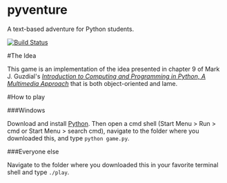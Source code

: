 pyventure
=========

A text-based adventure for Python students.

[![Build Status](https://secure.travis-ci.org/amullins83/pyventure.png)](http://travis-ci.org/amullins83/pyventure)

#The Idea

This game is an implementation of the idea presented in chapter 9 of Mark J. Guzdial's [*Introduction to Computing and Programming in Python, A Multimedia Approach*](http://www.pearsonhighered.com/educator/product/Introduction-to-Computing-and-Programming-in-Python/9780132923514.page) that is both object-oriented and lame.

#How to play

###Windows

Download and install [Python](http://python.org). Then open a cmd shell (Start Menu > Run > cmd or Start Menu > search cmd), navigate to the folder where you downloaded this, and type `python game.py`.

###Everyone else

Navigate to the folder where you downloaded this in your favorite terminal shell and type `./play`.

